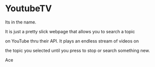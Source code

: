YoutubeTV
=========

Its in the name.

It is just a pretty slick webpage that allows you to search a topic

on YouTube thru their API. It plays an endless stream of videos on

the topic you selected until you press to stop or search something new.


Ace
